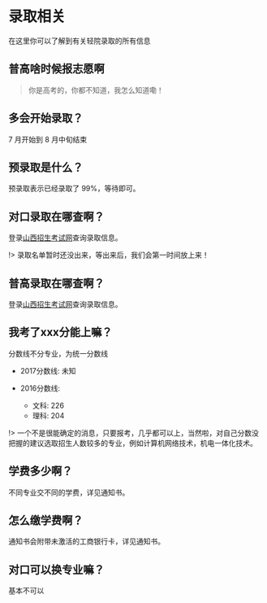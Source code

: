 # 录取相关

在这里你可以了解到有关轻院录取的所有信息

## 普高啥时候报志愿啊

> 你是高考的，你都不知道，我怎么知道嘞！

## 多会开始录取？

7 月开始到 8 月中旬结束

## 预录取是什么？

预录取表示已经录取了 99%，等待即可。

## 对口录取在哪查啊？

登录[山西招生考试网](www.sxkszx.cn)查询录取信息。

!> 录取名单暂时还没出来，等出来后，我们会第一时间放上来！

## 普高录取在哪查啊？

登录[山西招生考试网](www.sxkszx.cn)查询录取信息。

##  我考了xxx分能上嘛？

分数线不分专业，为统一分数线

* 2017分数线: 未知

* 2016分数线:
    * 文科: 226
    * 理科: 204

!> 一个不是很能确定的消息，只要报考，几乎都可以上，当然啦，对自己分数没把握的建议选取招生人数较多的专业，例如计算机网络技术，机电一体化技术。

## 学费多少啊？

不同专业交不同的学费，详见通知书。

## 怎么缴学费啊？

通知书会附带未激活的工商银行卡，详见通知书。

##  对口可以换专业嘛？

基本不可以